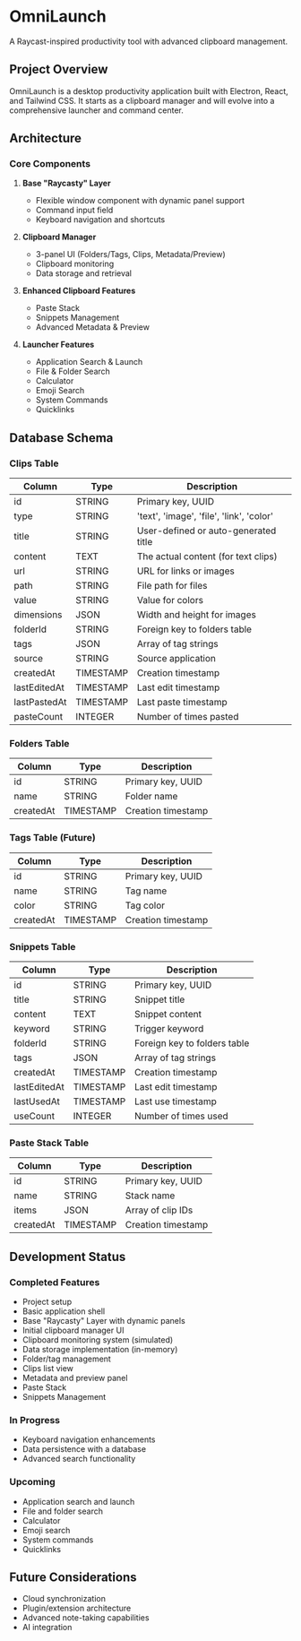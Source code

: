 # OmniLaunch

A Raycast-inspired productivity tool with advanced clipboard management.

## Project Overview

OmniLaunch is a desktop productivity application built with Electron, React, and Tailwind CSS. It starts as a clipboard manager and will evolve into a comprehensive launcher and command center.

## Architecture

### Core Components

1. **Base "Raycasty" Layer**
   - Flexible window component with dynamic panel support
   - Command input field
   - Keyboard navigation and shortcuts

2. **Clipboard Manager**
   - 3-panel UI (Folders/Tags, Clips, Metadata/Preview)
   - Clipboard monitoring
   - Data storage and retrieval

3. **Enhanced Clipboard Features**
   - Paste Stack
   - Snippets Management
   - Advanced Metadata & Preview

4. **Launcher Features**
   - Application Search & Launch
   - File & Folder Search
   - Calculator
   - Emoji Search
   - System Commands
   - Quicklinks

## Database Schema

### Clips Table

| Column        | Type      | Description                                |
|---------------|-----------|--------------------------------------------|
| id            | STRING    | Primary key, UUID                          |
| type          | STRING    | 'text', 'image', 'file', 'link', 'color'   |
| title         | STRING    | User-defined or auto-generated title       |
| content       | TEXT      | The actual content (for text clips)        |
| url           | STRING    | URL for links or images                    |
| path          | STRING    | File path for files                        |
| value         | STRING    | Value for colors                           |
| dimensions    | JSON      | Width and height for images                |
| folderId      | STRING    | Foreign key to folders table               |
| tags          | JSON      | Array of tag strings                       |
| source        | STRING    | Source application                         |
| createdAt     | TIMESTAMP | Creation timestamp                         |
| lastEditedAt  | TIMESTAMP | Last edit timestamp                        |
| lastPastedAt  | TIMESTAMP | Last paste timestamp                       |
| pasteCount    | INTEGER   | Number of times pasted                     |

### Folders Table

| Column        | Type      | Description                                |
|---------------|-----------|--------------------------------------------|
| id            | STRING    | Primary key, UUID                          |
| name          | STRING    | Folder name                                |
| createdAt     | TIMESTAMP | Creation timestamp                         |

### Tags Table (Future)

| Column        | Type      | Description                                |
|---------------|-----------|--------------------------------------------|
| id            | STRING    | Primary key, UUID                          |
| name          | STRING    | Tag name                                   |
| color         | STRING    | Tag color                                  |
| createdAt     | TIMESTAMP | Creation timestamp                         |

### Snippets Table

| Column        | Type      | Description                                |
|---------------|-----------|--------------------------------------------|
| id            | STRING    | Primary key, UUID                          |
| title         | STRING    | Snippet title                              |
| content       | TEXT      | Snippet content                            |
| keyword       | STRING    | Trigger keyword                            |
| folderId      | STRING    | Foreign key to folders table               |
| tags          | JSON      | Array of tag strings                       |
| createdAt     | TIMESTAMP | Creation timestamp                         |
| lastEditedAt  | TIMESTAMP | Last edit timestamp                        |
| lastUsedAt    | TIMESTAMP | Last use timestamp                         |
| useCount      | INTEGER   | Number of times used                       |

### Paste Stack Table

| Column        | Type      | Description                                |
|---------------|-----------|--------------------------------------------|
| id            | STRING    | Primary key, UUID                          |
| name          | STRING    | Stack name                                 |
| items         | JSON      | Array of clip IDs                          |
| createdAt     | TIMESTAMP | Creation timestamp                         |

## Development Status

### Completed Features
- Project setup
- Basic application shell
- Base "Raycasty" Layer with dynamic panels
- Initial clipboard manager UI
- Clipboard monitoring system (simulated)
- Data storage implementation (in-memory)
- Folder/tag management
- Clips list view
- Metadata and preview panel
- Paste Stack
- Snippets Management

### In Progress
- Keyboard navigation enhancements
- Data persistence with a database
- Advanced search functionality

### Upcoming
- Application search and launch
- File and folder search
- Calculator
- Emoji search
- System commands
- Quicklinks

## Future Considerations
- Cloud synchronization
- Plugin/extension architecture
- Advanced note-taking capabilities
- AI integration
